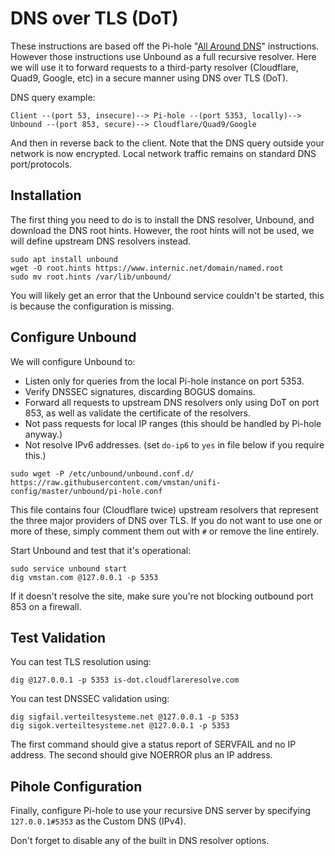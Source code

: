 # DNS over TLS (DoT)

These instructions are based off the Pi-hole "[All Around DNS](https://docs.pi-hole.net/guides/unbound/)" instructions. However those instructions use Unbound as a full recursive resolver. Here we will use it to forward requests to a third-party resolver (Cloudflare, Quad9, Google, etc) in a secure manner using DNS over TLS (DoT).

DNS query example:

```
Client --(port 53, insecure)--> Pi-hole --(port 5353, locally)--> Unbound --(port 853, secure)--> Cloudflare/Quad9/Google
```

And then in reverse back to the client. Note that the DNS query outside your network is now encrypted. Local network traffic remains on standard DNS port/protocols.

## Installation

The first thing you need to do is to install the DNS resolver, Unbound, and download the DNS root hints. However, the root hints will not be used, we will define upstream DNS resolvers instead.

```
sudo apt install unbound
wget -O root.hints https://www.internic.net/domain/named.root
sudo mv root.hints /var/lib/unbound/
```

You will likely get an error that the Unbound service couldn't be started, this is because the configuration is missing.

## Configure Unbound

We will configure Unbound to:

- Listen only for queries from the local Pi-hole instance on port 5353.
- Verify DNSSEC signatures, discarding BOGUS domains.
- Forward all requests to upstream DNS resolvers only using DoT on port 853, as well as validate the certificate of the resolvers.
- Not pass requests for local IP ranges (this should be handled by Pi-hole anyway.)
- Not resolve IPv6 addresses. (set `do-ip6` to `yes` in file below if you require this.)

```
sudo wget -P /etc/unbound/unbound.conf.d/ https://raw.githubusercontent.com/vmstan/unifi-config/master/unbound/pi-hole.conf 
```

This file contains four (Cloudflare twice) upstream resolvers that represent the three major providers of DNS over TLS. If you do not want to use one or more of these, simply comment them out with `#` or remove the line entirely.

Start Unbound and test that it's operational:

```
sudo service unbound start
dig vmstan.com @127.0.0.1 -p 5353
```

If it doesn't resolve the site, make sure you're not blocking outbound port 853 on a firewall.

## Test Validation

You can test TLS resolution using:

```
dig @127.0.0.1 -p 5353 is-dot.cloudflareresolve.com
```

You can test DNSSEC validation using:

```
dig sigfail.verteiltesysteme.net @127.0.0.1 -p 5353
dig sigok.verteiltesysteme.net @127.0.0.1 -p 5353
```

The first command should give a status report of SERVFAIL and no IP address. The second should give NOERROR plus an IP address.

## Pihole Configuration

Finally, configure Pi-hole to use your recursive DNS server by specifying `127.0.0.1#5353` as the Custom DNS (IPv4).

Don't forget to disable any of the built in DNS resolver options.